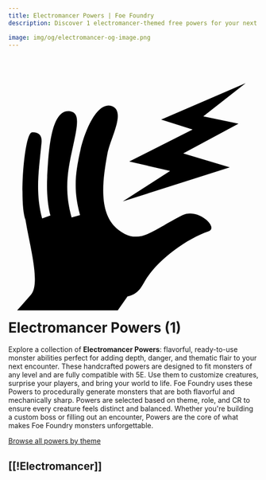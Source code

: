 ```yaml
---
title: Electromancer Powers | Foe Foundry
description: Discover 1 electromancer-themed free powers for your next 5E monster.

image: img/og/electromancer-og-image.png
---
```


# <span class="inline-icon" aria-hidden="true"><svg xmlns="http://www.w3.org/2000/svg" viewBox="0 0 512 512"><path d="m485.846 30-172.967 74.424 64.283 20.32-129.627 65.186 83.637 19.414-96.996 62.219 219.133-69.7-95.29-28.326L471.192 112.8l-72.115-15.024L485.846 30zm-280.46 45.766c-28.066-.117-49.926 56.532-57.726 90.607-11.26 49.19-14.529 83.515-.828 133.059l-17.348 4.798c-15.463-55.917-8.245-94.75 2.301-142.341 10.547-47.592 14.52-70.403-4.459-74.182C85.244 79.328 82.04 178.17 79.57 222.604c-1.396 25.808.71 57.017 6.54 77.552l-16.901 6.196c-14.43-53.35-6.657-97.957-1.693-150.77 2.493-15.582-1.787-25.677-19.102-25.166-15.833.467-27.015 143.362-13.275 179.041 8.713 53.061 31.247 130.572 10.955 152.766L18 494h205.973l19.986-28.592c23.08-5.008 28.42-19.86 37.023-33.787 25.291-40.946 82.384-83.166 129.114-99.226 21.142-7.51-21.912-48.546-53.836-32.782-55.005 27.162-81.646 56.298-117.772 38.295-55.855-27.834-47.245-100.648-35.861-162.83 6.141-33.544 40.41-89.602 7.156-98.824a21.158 21.158 0 0 0-4.396-.488z"/></svg></span> Electromancer Powers (1)

Explore a collection of **Electromancer Powers**: flavorful, ready-to-use monster abilities perfect for adding depth, danger, and thematic flair to your next encounter. These handcrafted powers are designed to fit monsters of any level and are fully compatible with 5E. Use them to customize creatures, surprise your players, and bring your world to life. Foe Foundry uses these Powers to procedurally generate monsters that are both flavorful and mechanically sharp. Powers are selected based on theme, role, and CR to ensure every creature feels distinct and balanced. Whether you're building a custom boss or filling out an encounter, Powers are the core of what makes Foe Foundry monsters unforgettable.  

  
[Browse all powers by theme](all.md)

[[!Electromancer]]
---
